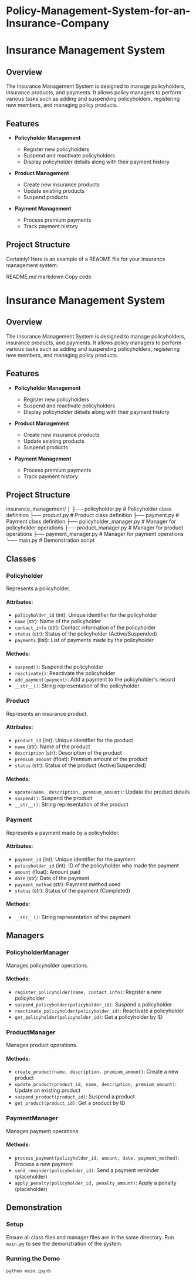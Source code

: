 # Policy-Management-System-for-an-Insurance-Company

# Insurance Management System

## Overview

The Insurance Management System is designed to manage policyholders, insurance products, and payments. It allows policy managers to perform various tasks such as adding and suspending policyholders, registering new members, and managing policy products.

## Features

- **Policyholder Management**
  - Register new policyholders
  - Suspend and reactivate policyholders
  - Display policyholder details along with their payment history

- **Product Management**
  - Create new insurance products
  - Update existing products
  - Suspend products

- **Payment Management**
  - Process premium payments
  - Track payment history

## Project Structure


Certainly! Here is an example of a README file for your insurance management system:

README.md
markdown
Copy code
# Insurance Management System

## Overview

The Insurance Management System is designed to manage policyholders, insurance products, and payments. It allows policy managers to perform various tasks such as adding and suspending policyholders, registering new members, and managing policy products.

## Features

- **Policyholder Management**
  - Register new policyholders
  - Suspend and reactivate policyholders
  - Display policyholder details along with their payment history

- **Product Management**
  - Create new insurance products
  - Update existing products
  - Suspend products

- **Payment Management**
  - Process premium payments
  - Track payment history

## Project Structure

insurance_management/
│
├── policyholder.py # Policyholder class definition
├── product.py # Product class definition
├── payment.py # Payment class definition
├── policyholder_manager.py # Manager for policyholder operations
├── product_manager.py # Manager for product operations
├── payment_manager.py # Manager for payment operations
└── main.py # Demonstration script



## Classes

### Policyholder

Represents a policyholder.

#### Attributes:
- `policyholder_id` (int): Unique identifier for the policyholder
- `name` (str): Name of the policyholder
- `contact_info` (str): Contact information of the policyholder
- `status` (str): Status of the policyholder (Active/Suspended)
- `payments` (list): List of payments made by the policyholder

#### Methods:
- `suspend()`: Suspend the policyholder
- `reactivate()`: Reactivate the policyholder
- `add_payment(payment)`: Add a payment to the policyholder's record
- `__str__()`: String representation of the policyholder

### Product

Represents an insurance product.

#### Attributes:
- `product_id` (int): Unique identifier for the product
- `name` (str): Name of the product
- `description` (str): Description of the product
- `premium_amount` (float): Premium amount of the product
- `status` (str): Status of the product (Active/Suspended)

#### Methods:
- `update(name, description, premium_amount)`: Update the product details
- `suspend()`: Suspend the product
- `__str__()`: String representation of the product

### Payment

Represents a payment made by a policyholder.

#### Attributes:
- `payment_id` (int): Unique identifier for the payment
- `policyholder_id` (int): ID of the policyholder who made the payment
- `amount` (float): Amount paid
- `date` (str): Date of the payment
- `payment_method` (str): Payment method used
- `status` (str): Status of the payment (Completed)

#### Methods:
- `__str__()`: String representation of the payment

## Managers

### PolicyholderManager

Manages policyholder operations.

#### Methods:
- `register_policyholder(name, contact_info)`: Register a new policyholder
- `suspend_policyholder(policyholder_id)`: Suspend a policyholder
- `reactivate_policyholder(policyholder_id)`: Reactivate a policyholder
- `get_policyholder(policyholder_id)`: Get a policyholder by ID

### ProductManager

Manages product operations.

#### Methods:
- `create_product(name, description, premium_amount)`: Create a new product
- `update_product(product_id, name, description, premium_amount)`: Update an existing product
- `suspend_product(product_id)`: Suspend a product
- `get_product(product_id)`: Get a product by ID

### PaymentManager

Manages payment operations.

#### Methods:
- `process_payment(policyholder_id, amount, date, payment_method)`: Process a new payment
- `send_reminder(policyholder_id)`: Send a payment reminder (placeholder)
- `apply_penalty(policyholder_id, penalty_amount)`: Apply a penalty (placeholder)

## Demonstration

### Setup

Ensure all class files and manager files are in the same directory. Run `main.py` to see the demonstration of the system.

### Running the Demo

```sh
python main.ipynb
